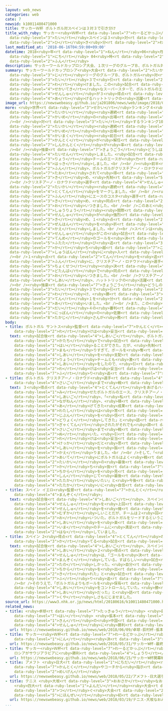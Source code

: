 ```yaml
---
layout: web_news
categories: web
cate: 7
newsid: k10011480471000
title: サッカーＷ杯 ポルトガル対スペインは３対３で引き分け
title_with_ruby: サッカー<ruby>Ｗ杯<rt data-ruby-level="7">わーるどかっぷ</rt></ruby> ポルトガル<ruby>対<rt
  data-ruby-level="3">たい</rt></ruby>スペインは３<ruby>対<rt data-ruby-level="3">たい</rt></ruby>３で<ruby>引<rt
  data-ruby-level="2">ひ</rt></ruby>き<ruby>分<rt data-ruby-level="2">わ</rt></ruby>け
last_modified_at: '2018-06-16T04:59:00+09:00'
datetime: 2018<ruby>年<rt data-ruby-level="1">ねん</rt></ruby>06<ruby>月<rt data-ruby-level="1">がつ</rt></ruby>16<ruby>日<rt
  data-ruby-level="1">にち</rt></ruby> 04<ruby>時<rt data-ruby-level="2">じ</rt></ruby>59<ruby>分<rt
  data-ruby-level="2">ふん</rt></ruby>
description: サッカーワールドカップロシア大会、１次リーグのグループＢ、ポルトガル対スペインは３対３で引き分けました。この試合、世界的なスーパースターで、ポルトガルのエース、クリスチアーノ・ロナウド選手が３得点を挙げるハットトリックの活躍でした。
summary: サッカーワールドカップロシア<ruby>大会<rt data-ruby-level="2">たいかい</rt></ruby>、１<ruby>次<rt
  data-ruby-level="3">じ</rt></ruby>リーグのグループＢ、ポルトガル<ruby>対<rt data-ruby-level="3">たい</rt></ruby>スペインは３<ruby>対<rt
  data-ruby-level="3">たい</rt></ruby>３で<ruby>引<rt data-ruby-level="2">ひ</rt></ruby>き<ruby>分<rt
  data-ruby-level="2">わ</rt></ruby>けました。この<ruby>試合<rt data-ruby-level="4">しあい</rt></ruby>、<ruby>世界的<rt
  data-ruby-level="4">せかいてき</rt></ruby>なスーパースターで、ポルトガルのエース、クリスチアーノ・ロナウド<ruby>選手<rt
  data-ruby-level="4">せんしゅ</rt></ruby>が３<ruby>得点<rt data-ruby-level="4">とくてん</rt></ruby>を<ruby>挙<rt
  data-ruby-level="4">あ</rt></ruby>げるハットトリックの<ruby>活躍<rt data-ruby-level="7">かつやく</rt></ruby>でした。
image_url: https://newswebeasy.github.io/ja201806/news/web/image/2018/06/16/K10011480471_1806160514_1806160515_01_02.jpg
more: <ruby>世界<rt data-ruby-level="3">せかい</rt></ruby>ランキング４<ruby>位<rt data-ruby-level="4">い</rt></ruby>のポルトガルは、５<ruby>大会<rt
  data-ruby-level="2">たいかい</rt></ruby><ruby>連続<rt data-ruby-level="4">れんぞく</rt></ruby>７<ruby>回目<rt
  data-ruby-level="2">かいめ</rt></ruby>の<ruby>出場<rt data-ruby-level="2">しゅつじょう</rt></ruby>です。<br
  /><br /><ruby>対<rt data-ruby-level="3">たい</rt></ruby>するランキング10<ruby>位<rt data-ruby-level="4">い</rt></ruby>のスペインは、11<ruby>大会<rt
  data-ruby-level="2">たいかい</rt></ruby><ruby>連続<rt data-ruby-level="4">れんぞく</rt></ruby>15<ruby>回目<rt
  data-ruby-level="2">かいめ</rt></ruby>の<ruby>出場<rt data-ruby-level="2">しゅつじょう</rt></ruby>で、<ruby>開幕<rt
  data-ruby-level="6">かいまく</rt></ruby><ruby>前日<rt data-ruby-level="2">ぜんじつ</rt></ruby>に<ruby>監督<rt
  data-ruby-level="7">かんとく</rt></ruby>が<ruby>解任<rt data-ruby-level="5">かいにん</rt></ruby>され、イエロ<ruby>新監督<rt
  data-ruby-level="7">しんかんとく</rt></ruby>が<ruby>率<rt data-ruby-level="5">ひき</rt></ruby>います。<br
  /><br /><ruby>強豪<rt data-ruby-level="7">きょうごう</rt></ruby>どうしは15<ruby>日<rt data-ruby-level="1">にち</rt></ruby>、ソチで<ruby>対戦<rt
  data-ruby-level="4">たいせん</rt></ruby>しました。<ruby>試合<rt data-ruby-level="4">しあい</rt></ruby>は<ruby>両<rt
  data-ruby-level="3">りょう</rt></ruby>チームのエースが<ruby>力<rt data-ruby-level="1">ちから</rt></ruby>を<ruby>発揮<rt
  data-ruby-level="6">はっき</rt></ruby>しました。<br /><br /><ruby>前半<rt data-ruby-level="2">ぜんはん</rt></ruby>４<ruby>分<rt
  data-ruby-level="2">ふん</rt></ruby>、ポルトガルがクリスチアーノ・ロナウド<ruby>選手<rt data-ruby-level="4">せんしゅ</rt></ruby>がみずからが<ruby>倒<rt
  data-ruby-level="7">たお</rt></ruby>されて<ruby>得<rt data-ruby-level="4">え</rt></ruby>たペナルティーキックを<ruby>決<rt
  data-ruby-level="3">き</rt></ruby>め、<ruby>先制<rt data-ruby-level="5">せんせい</rt></ruby>しました。<br
  /><br />クリスチアーノ・ロナウド<ruby>選手<rt data-ruby-level="4">せんしゅ</rt></ruby>は、これで４<ruby>大会<rt
  data-ruby-level="2">たいかい</rt></ruby><ruby>連続<rt data-ruby-level="4">れんぞく</rt></ruby>の<ruby>得点<rt
  data-ruby-level="4">とくてん</rt></ruby>をマークしました。<br /><br /><ruby>対<rt data-ruby-level="3">たい</rt></ruby>するスペインは、24<ruby>分<rt
  data-ruby-level="2">ふん</rt></ruby>にエースのコスタ<ruby>選手<rt data-ruby-level="4">せんしゅ</rt></ruby>がゴールを<ruby>決<rt
  data-ruby-level="3">き</rt></ruby>め、<ruby>同点<rt data-ruby-level="2">どうてん</rt></ruby>に<ruby>追<rt
  data-ruby-level="3">お</rt></ruby>いつきました。<br /><br />このあと<ruby>前半<rt data-ruby-level="2">ぜんはん</rt></ruby><ruby>終了<rt
  data-ruby-level="7">しゅうりょう</rt></ruby><ruby>間際<rt data-ruby-level="7">まぎわ</rt></ruby>に、ポルトガルはクリスチアーノ・ロナウド<ruby>選手<rt
  data-ruby-level="4">せんしゅ</rt></ruby>が<ruby>強烈<rt data-ruby-level="7">きょうれつ</rt></ruby>なシュートを<ruby>決<rt
  data-ruby-level="3">き</rt></ruby>め、１<ruby>点<rt data-ruby-level="2">てん</rt></ruby>をリードして<ruby>前半<rt
  data-ruby-level="2">ぜんはん</rt></ruby>を<ruby>折<rt data-ruby-level="4">お</rt></ruby>り<ruby>返<rt
  data-ruby-level="4">かえ</rt></ruby>しました。<br /><br />スペインは<ruby>後半<rt data-ruby-level="2">こうはん</rt></ruby>にコスタ<ruby>選手<rt
  data-ruby-level="4">せんしゅ</rt></ruby>がこの<ruby>試合<rt data-ruby-level="4">しあい</rt></ruby>２<ruby>点目<rt
  data-ruby-level="2">てんめ</rt></ruby>のゴールを<ruby>決<rt data-ruby-level="3">き</rt></ruby>め、<ruby>再<rt
  data-ruby-level="5">ふたた</rt></ruby>び<ruby>追<rt data-ruby-level="3">お</rt></ruby>いつくと、さらに<ruby>勝<rt
  data-ruby-level="7">か</rt></ruby>ち<ruby>越<rt data-ruby-level="7">こ</rt></ruby>して、<ruby>終盤<rt
  data-ruby-level="7">しゅうばん</rt></ruby>に<ruby>入<rt data-ruby-level="1">はい</rt></ruby>りました。<br
  /><br />１<ruby>点<rt data-ruby-level="2">てん</rt></ruby>を<ruby>追<rt data-ruby-level="3">お</rt></ruby>うポルトガルは43<ruby>分<rt
  data-ruby-level="2">ふん</rt></ruby>に、クリスチアーノ・ロナウド<ruby>選手<rt data-ruby-level="4">せんしゅ</rt></ruby>がフリーキックを<ruby>直接<rt
  data-ruby-level="5">ちょくせつ</rt></ruby><ruby>決<rt data-ruby-level="3">き</rt></ruby>めて、<ruby>土壇場<rt
  data-ruby-level="7">どたんば</rt></ruby>で<ruby>同点<rt data-ruby-level="2">どうてん</rt></ruby>に<ruby>追<rt
  data-ruby-level="3">お</rt></ruby>いつきました。<br /><br />クリスチアーノ・ロナウド<ruby>選手<rt data-ruby-level="4">せんしゅ</rt></ruby>はこの<ruby>試合<rt
  data-ruby-level="4">しあい</rt></ruby>、ハットトリックの<ruby>活躍<rt data-ruby-level="7">かつやく</rt></ruby>でした。<br
  /><br /><ruby>強豪<rt data-ruby-level="7">きょうごう</rt></ruby>どうしの<ruby>試合<rt data-ruby-level="4">しあい</rt></ruby>は、このまま３<ruby>対<rt
  data-ruby-level="3">たい</rt></ruby>３で<ruby>引<rt data-ruby-level="2">ひ</rt></ruby>き<ruby>分<rt
  data-ruby-level="2">わ</rt></ruby>け、<ruby>勝<rt data-ruby-level="3">か</rt></ruby>ち<ruby>点<rt
  data-ruby-level="3">てん</rt></ruby>１を<ruby>分<rt data-ruby-level="2">わ</rt></ruby>け<ruby>合<rt
  data-ruby-level="2">あ</rt></ruby>いました。<br /><br />また、この<ruby>試合<rt data-ruby-level="4">しあい</rt></ruby>の<ruby>第<rt
  data-ruby-level="3">だい</rt></ruby>４の<ruby>審判<rt data-ruby-level="7">しんぱん</rt></ruby>は、<ruby>日本<rt
  data-ruby-level="1">にっぽん</rt></ruby>の<ruby>佐藤<rt data-ruby-level="7">さとう</rt></ruby><ruby>隆治<rt
  data-ruby-level="8">たかじ</rt></ruby>さんが<ruby>務<rt data-ruby-level="5">つと</rt></ruby>めました。
body:
- title: ポルトガル サントス<ruby>監督<rt data-ruby-level="7">かんとく</rt></ruby>「<ruby>引<rt data-ruby-level="2">ひ</rt></ruby>き<ruby>分<rt
    data-ruby-level="2">わ</rt></ruby>けは<ruby>妥当<rt data-ruby-level="7">だとう</rt></ruby>」
  text: <ruby>試合後<rt data-ruby-level="4">しあいご</rt></ruby>、ポルトガルのサントス<ruby>監督<rt data-ruby-level="7">かんとく</rt></ruby>は、「われわれのほうがよい<ruby>形<rt
    data-ruby-level="2">かたち</rt></ruby>で<ruby>試合<rt data-ruby-level="4">しあい</rt></ruby>に<ruby>入<rt
    data-ruby-level="1">はい</rt></ruby>ることができた。だが、<ruby>先制<rt data-ruby-level="5">せんせい</rt></ruby>したあとに<ruby>守<rt
    data-ruby-level="3">まも</rt></ruby>りすぎて、ボールを<ruby>奪<rt data-ruby-level="7">うば</rt></ruby>えなくなり、そこからスペインに<ruby>試合<rt
    data-ruby-level="4">しあい</rt></ruby>を<ruby>支配<rt data-ruby-level="5">しはい</rt></ruby>されてしまった。<ruby>両<rt
    data-ruby-level="3">りょう</rt></ruby>チームとも<ruby>激<rt data-ruby-level="6">はげ</rt></ruby>しい<ruby>試合<rt
    data-ruby-level="4">しあい</rt></ruby>をしたので、<ruby>引<rt data-ruby-level="2">ひ</rt></ruby>き<ruby>分<rt
    data-ruby-level="2">わ</rt></ruby>けは<ruby>妥当<rt data-ruby-level="7">だとう</rt></ruby>だった」と<ruby>振<rt
    data-ruby-level="7">ふ</rt></ruby>り<ruby>返<rt data-ruby-level="7">かえ</rt></ruby>りました。
- title: ポルトガル クリスチアーノ・ロナウド<ruby>選手<rt data-ruby-level="4">せんしゅ</rt></ruby>「<ruby>最後<rt
    data-ruby-level="4">さいご</rt></ruby>まで<ruby>戦<rt data-ruby-level="4">たたか</rt></ruby>いたい」
  text: ３<ruby>得点<rt data-ruby-level="4">とくてん</rt></ruby>をあげるハットトリックの<ruby>活躍<rt data-ruby-level="7">かつやく</rt></ruby>を<ruby>見<rt
    data-ruby-level="1">み</rt></ruby>せたポルトガルのエース、クリスチアーノ・ロナウド<ruby>選手<rt data-ruby-level="4">せんしゅ</rt></ruby>は<ruby>試合後<rt
    data-ruby-level="4">しあいご</rt></ruby>、「<ruby>私<rt data-ruby-level="8">わたし</rt></ruby>が<ruby>長年<rt
    data-ruby-level="2">ながねん</rt></ruby>、<ruby>積<rt data-ruby-level="4">つ</rt></ruby>み<ruby>上<rt
    data-ruby-level="4">あ</rt></ruby>げてきた<ruby>成果<rt data-ruby-level="4">せいか</rt></ruby>だ。<ruby>私<rt
    data-ruby-level="8">わたし</rt></ruby>は<ruby>常<rt data-ruby-level="5">つね</rt></ruby>に<ruby>自分<rt
    data-ruby-level="2">じぶん</rt></ruby>を<ruby>信<rt data-ruby-level="4">しん</rt></ruby>じて、<ruby>努力<rt
    data-ruby-level="4">どりょく</rt></ruby>してきた」と<ruby>話<rt data-ruby-level="2">はな</rt></ruby>したうえで、「スペインに<ruby>逆転<rt
    data-ruby-level="5">ぎゃくてん</rt></ruby>されたがそれでも<ruby>諦<rt data-ruby-level="7">あきら</rt></ruby>めずに<ruby>最後<rt
    data-ruby-level="4">さいご</rt></ruby>まで<ruby>戦<rt data-ruby-level="7">たたか</rt></ruby>い<ruby>抜<rt
    data-ruby-level="7">ぬ</rt></ruby>いた。<ruby>引<rt data-ruby-level="2">ひ</rt></ruby>き<ruby>分<rt
    data-ruby-level="2">わ</rt></ruby>けは<ruby>妥当<rt data-ruby-level="7">だとう</rt></ruby>な<ruby>結果<rt
    data-ruby-level="4">けっか</rt></ruby>だと<ruby>思<rt data-ruby-level="2">おも</rt></ruby>う」と<ruby>試合<rt
    data-ruby-level="4">しあい</rt></ruby>を<ruby>振<rt data-ruby-level="7">ふ</rt></ruby>り<ruby>返<rt
    data-ruby-level="7">かえ</rt></ruby>りました。<br /><br />そして、「<ruby>強豪<rt data-ruby-level="7">きょうごう</rt></ruby>のスペインを<ruby>相手<rt
    data-ruby-level="3">あいて</rt></ruby>にポルトガルはよく<ruby>戦<rt data-ruby-level="4">たたか</rt></ruby>った。<ruby>大会<rt
    data-ruby-level="2">たいかい</rt></ruby>の<ruby>最後<rt data-ruby-level="4">さいご</rt></ruby>まで<ruby>勝<rt
    data-ruby-level="7">か</rt></ruby>ち<ruby>抜<rt data-ruby-level="7">ぬ</rt></ruby>く<ruby>力<rt
    data-ruby-level="1">ちから</rt></ruby>を<ruby>見<rt data-ruby-level="1">み</rt></ruby>せることができたので、チームを<ruby>信<rt
    data-ruby-level="4">しん</rt></ruby>じて<ruby>最後<rt data-ruby-level="4">さいご</rt></ruby>まで<ruby>戦<rt
    data-ruby-level="4">たたか</rt></ruby>いたい」と<ruby>今後<rt data-ruby-level="2">こんご</rt></ruby>の<ruby>戦<rt
    data-ruby-level="4">たたか</rt></ruby>いに<ruby>自信<rt data-ruby-level="4">じしん</rt></ruby>をのぞかせました。
- title: スペイン イエロ<ruby>監督<rt data-ruby-level="7">かんとく</rt></ruby>「<ruby>今<rt data-ruby-level="2">いま</rt></ruby>のチームに<ruby>満足<rt
    data-ruby-level="4">まんぞく</rt></ruby>」
  text: <ruby>試合後<rt data-ruby-level="4">しあいご</rt></ruby>、スペインのイエロ<ruby>監督<rt data-ruby-level="7">かんとく</rt></ruby>は「クリスチアーノ・ロナウド<ruby>選手<rt
    data-ruby-level="4">せんしゅ</rt></ruby>を<ruby>上回<rt data-ruby-level="2">うわまわ</rt></ruby>る<ruby>選手<rt
    data-ruby-level="4">せんしゅ</rt></ruby>を<ruby>擁<rt data-ruby-level="7">よう</rt></ruby>することは<ruby>難<rt
    data-ruby-level="6">むずか</rt></ruby>しいことだが、チームは２<ruby>回<rt data-ruby-level="2">かい</rt></ruby>のリードを<ruby>追<rt
    data-ruby-level="3">お</rt></ruby>いついた。ポルトガルをリードするということは<ruby>簡単<rt data-ruby-level="6">かんたん</rt></ruby>ではなかったが、<ruby>試合<rt
    data-ruby-level="4">しあい</rt></ruby>を<ruby>楽<rt data-ruby-level="2">たの</rt></ruby>しめた。<ruby>今<rt
    data-ruby-level="2">いま</rt></ruby>のチームに<ruby>満足<rt data-ruby-level="4">まんぞく</rt></ruby>している」と<ruby>話<rt
    data-ruby-level="2">はな</rt></ruby>していました。
- title: スペイン 2<ruby>得点<rt data-ruby-level="4">とくてん</rt></ruby>のコスタ<ruby>選手<rt data-ruby-level="4">せんしゅ</rt></ruby>「<ruby>勝<rt
    data-ruby-level="3">か</rt></ruby>てる<ruby>試合<rt data-ruby-level="4">しあい</rt></ruby>だった」
  text: <ruby>試合後<rt data-ruby-level="4">しあいご</rt></ruby>、スペインのエースで、この<ruby>試合<rt
    data-ruby-level="4">しあい</rt></ruby>２<ruby>得点<rt data-ruby-level="4">とくてん</rt></ruby>をあげたコスタ<ruby>選手<rt
    data-ruby-level="4">せんしゅ</rt></ruby>は、「ゴールを<ruby>決<rt data-ruby-level="3">き</rt></ruby>めることができて<ruby>満足<rt
    data-ruby-level="4">まんぞく</rt></ruby>している。すばらしい<ruby>試合<rt data-ruby-level="4">しあい</rt></ruby>で<ruby>楽<rt
    data-ruby-level="2">たの</rt></ruby>しかった。<ruby>自分<rt data-ruby-level="2">じぶん</rt></ruby>たちの<ruby>力<rt
    data-ruby-level="1">ちから</rt></ruby>を<ruby>出<rt data-ruby-level="2">だ</rt></ruby>し<ruby>切<rt
    data-ruby-level="2">き</rt></ruby>れた」と<ruby>試合<rt data-ruby-level="4">しあい</rt></ruby>を<ruby>振<rt
    data-ruby-level="7">ふ</rt></ruby>り<ruby>返<rt data-ruby-level="7">かえ</rt></ruby>りました。<br
    /><br />そのうえで、「ポルトガルよりもボールを<ruby>保有<rt data-ruby-level="5">ほゆう</rt></ruby>していたし、<ruby>試合<rt
    data-ruby-level="4">しあい</rt></ruby>をコントロールしていた。<ruby>勝<rt data-ruby-level="3">か</rt></ruby>てる<ruby>試合<rt
    data-ruby-level="4">しあい</rt></ruby>だった」と<ruby>話<rt data-ruby-level="2">はな</rt></ruby>し、<ruby>悔<rt
    data-ruby-level="7">くや</rt></ruby>しさもにじませました。
source_url: https://www3.nhk.or.jp/news/html/20180616/k10011480471000.html
related_news:
- title: <ruby>卓球<rt data-ruby-level="7">たっきゅう</rt></ruby> <ruby>荻村<rt data-ruby-level="8">おぎむら</rt></ruby><ruby>杯<rt
    data-ruby-level="7">はい</rt></ruby> <ruby>張本<rt data-ruby-level="5">ちょうほん</rt></ruby>がリオ<ruby>金<rt
    data-ruby-level="1">きん</rt></ruby>の<ruby>中国<rt data-ruby-level="2">ちゅうごく</rt></ruby><ruby>選手<rt
    data-ruby-level="4">せんしゅ</rt></ruby>に<ruby>勝利<rt data-ruby-level="4">しょうり</rt></ruby>
  url: https://newswebeasy.github.io/news/web/2018/06/09/卓球-荻村杯-張本がリオ金の中国選手に勝利
- title: サッカー<ruby>Ｗ杯<rt data-ruby-level="7">わーるどかっぷ</rt></ruby> <ruby>最終<rt data-ruby-level="4">さいしゅう</rt></ruby>メンバー23<ruby>人<rt
    data-ruby-level="1">にん</rt></ruby><ruby>決<rt data-ruby-level="3">き</rt></ruby>まる
  url: https://newswebeasy.github.io/news/web/2018/05/31/サッカーW杯-最終メンバー23人決まる
- title: サッカー<ruby>Ｗ杯<rt data-ruby-level="7">わーるどかっぷ</rt></ruby><ruby>開幕戦<rt data-ruby-level="6">かいまくせん</rt></ruby>
    ロシアがサウジアラビアに<ruby>勝利<rt data-ruby-level="4">しょうり</rt></ruby>
  url: https://newswebeasy.github.io/news/web/2018/06/15/サッカーW杯開幕戦-ロシアがサウジアラビアに勝利
- title: アメフト <ruby>日大<rt data-ruby-level="1">にちだい</rt></ruby><ruby>選手<rt data-ruby-level="4">せんしゅ</rt></ruby>「<ruby>監督<rt
    data-ruby-level="7">かんとく</rt></ruby>やコーチから<ruby>指示<rt data-ruby-level="5">しじ</rt></ruby>」<ruby>明言<rt
    data-ruby-level="2">めいげん</rt></ruby>
  url: https://newswebeasy.github.io/news/web/2018/05/22/アメフト-日大選手監督やコーチから指示明言
- title: テニス <ruby>大坂<rt data-ruby-level="3">おおさか</rt></ruby>なおみが<ruby>初優勝<rt data-ruby-level="6">はつゆうしょう</rt></ruby>
    <ruby>四大<rt data-ruby-level="1">よんだい</rt></ruby><ruby>大会<rt data-ruby-level="2">たいかい</rt></ruby>に<ruby>次<rt
    data-ruby-level="3">つ</rt></ruby>ぐ<ruby>大会<rt data-ruby-level="2">たいかい</rt></ruby>で<ruby>日本勢<rt
    data-ruby-level="5">にほんぜい</rt></ruby><ruby>初<rt data-ruby-level="4">はつ</rt></ruby>
  url: https://newswebeasy.github.io/news/web/2018/03/19/テニス-大坂なおみが初優勝-四大大会に次ぐ大会で日本勢初
...
```

